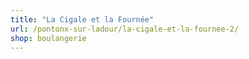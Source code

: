 ```yaml
---
title: "La Cigale et la Fournée"
url: /pontonx-sur-ladour/la-cigale-et-la-fournee-2/
shop: boulangerie
---
```

